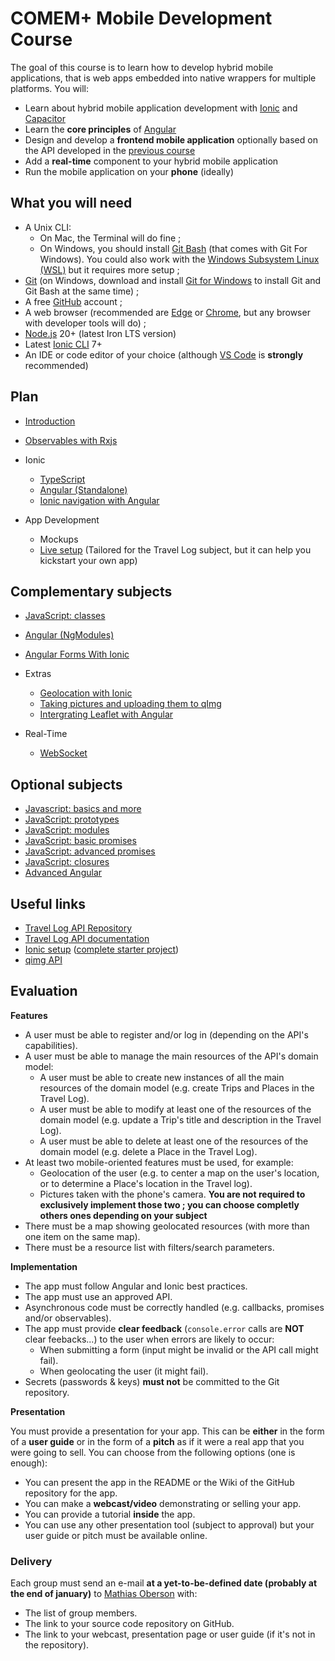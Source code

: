 # COMEM+ Mobile Development Course

The goal of this course is to learn how to develop hybrid mobile applications,
that is web apps embedded into native wrappers for multiple platforms.
You will:

- Learn about hybrid mobile application development with [Ionic][ionic] and [Capacitor][capacitor]
- Learn the **core principles** of [Angular][angular]
- Design and develop a **frontend mobile application** optionally based on the API developed in the [previous course][archioweb]
- Add a **real-time** component to your hybrid mobile application
- Run the mobile application on your **phone** (ideally)

## What you will need

- A Unix CLI:
  - On Mac, the Terminal will do fine ;
  - On Windows, you should install [Git Bash][git-for-windows] (that comes with Git For Windows). You could also work with the [Windows Subsystem Linux (WSL)][install-wsl] but it requires more setup ;
- [Git][git-downloads] (on Windows, download and install [Git for Windows][git-for-windows] to install Git and Git Bash at the same time) ;
- A free [GitHub][github] account ;
- A web browser (recommended are [Edge][edge] or [Chrome][chrome], but any browser with developer tools will do) ;
- [Node.js][node] 20+ (latest Iron LTS version)
- Latest [Ionic CLI][ionic-cli] 7+
- An IDE or code editor of your choice (although [VS Code][vs-code] is **strongly** recommended)

## Plan

- [Introduction](./subjects/introduction)

- [Observables with Rxjs](./subjects/rxjs)

- Ionic

  - [TypeScript](./subjects/ts)
  - [Angular (Standalone)](./subjects/angular-standalone)
  - [Ionic navigation with Angular](./subjects/ionic-angular)

- App Development

  - Mockups
  - [Live setup][setup-project] (Tailored for the Travel Log subject, but it can help you kickstart your own app)

## Complementary subjects

- [JavaScript: classes](./subjects/js-classes)
- [Angular (NgModules)](./subjects/angular-modules)
- [Angular Forms With Ionic](./subjects/angular-forms-ionic)

- Extras

  - [Geolocation with Ionic](https://capacitorjs.com/docs/apis/geolocation)
  - [Taking pictures and uploading them to qImg](https://github.com/MediaComem/comem-devmobil/blob/master/IMAGE-UPLOAD.md#image-upload)
  - [Intergrating Leaflet with Angular](./subjects/angular-leaflet)

- Real-Time

  - [WebSocket](./subjects/websocket)

## Optional subjects

- [Javascript: basics and more](./subjects/js)
- [JavaScript: prototypes](./subjects/js-prototypes)
- [JavaScript: modules](./subjects/js-modules)
- [JavaScript: basic promises](./subjects/js-promises-basics)
- [JavaScript: advanced promises](./subjects/js-promises)
- [JavaScript: closures](./subjects/js-closures)
- [Advanced Angular](./subjects/advanced-angular)

## Useful links

- [Travel Log API Repository][travel-log-repo]
- [Travel Log API documentation][travel-log-api]
- [Ionic setup][setup-project] ([complete starter project][starter-project])
- [qimg API][qimg]

## Evaluation

**Features**

- A user must be able to register and/or log in (depending on the API's capabilities).
- A user must be able to manage the main resources of the API's domain model:
  - A user must be able to create new instances of all the main resources of the domain model (e.g. create Trips and Places in the Travel Log).
  - A user must be able to modify at least one of the resources of the domain model (e.g. update a Trip's title and description in the Travel Log).
  - A user must be able to delete at least one of the resources of the domain model (e.g. delete a Place in the Travel Log).
- At least two mobile-oriented features must be used, for example:
  - Geolocation of the user (e.g. to center a map on the user's location, or to determine a Place's location in the Travel log).
  - Pictures taken with the phone's camera.
    **You are not required to exclusively implement those two ; you can choose completly others ones depending on your subject**
- There must be a map showing geolocated resources (with more than one item on the same map).
- There must be a resource list with filters/search parameters.

**Implementation**

- The app must follow Angular and Ionic best practices.
- The app must use an approved API.
- Asynchronous code must be correctly handled (e.g. callbacks, promises and/or observables).
- The app must provide **clear feedback** (`console.error` calls are **NOT** clear feebacks...) to the user when errors are likely to occur:
  - When submitting a form (input might be invalid or the API call might fail).
  - When geolocating the user (it might fail).
- Secrets (passwords & keys) **must not** be committed to the Git repository.

**Presentation**

You must provide a presentation for your app.
This can be **either** in the form of a **user guide** or in the form of a **pitch** as if it were a real app that you were going to sell.
You can choose from the following options (one is enough):

- You can present the app in the README or the Wiki of the GitHub repository for the app.
- You can make a **webcast/video** demonstrating or selling your app.
- You can provide a tutorial **inside** the app.
- You can use any other presentation tool (subject to approval) but your user guide or pitch must be available online.

### Delivery

Each group must send an e-mail **at a yet-to-be-defined date (probably at the end of january)** to [Mathias Oberson](mailto:mathias.obserson@heig-vd.ch) with:

- The list of group members.
- The link to your source code repository on GitHub.
- The link to your webcast, presentation page or user guide (if it's not in the repository).

[angular]: https://angular.io
[archioweb]: https://github.com/MediaComem/comem-archioweb
[chrome]: https://www.google.com/chrome/
[capacitor]: https://capacitorjs.com/
[edge]: https://www.microsoft.com/en-us/edge
[git-downloads]: https://git-scm.com/downloads
[git-for-windows]: https://gitforwindows.org/
[github]: https://github.com
[ionic]: http://ionicframework.com
[ionic-cli]: https://ionicframework.com/docs/cli
[ionic-getting-started]: http://ionicframework.com/getting-started/
[node]: https://nodejs.org/
[qimg]: https://qimg.onrender.com/doc
[setup-project]: https://github.com/MediaComem/comem-travel-log-ionic-setup
[starter-project]: https://github.com/MediaComem/comem-travel-log-ionic-starter
[travel-log-api]: https://comem-travel-log-api.onrender.com/
[travel-log-repo]:https://github.com/MediaComem/comem-travel-log-api
[vs-code]: https://code.visualstudio.com/
[install-wsl]: https://learn.microsoft.com/fr-fr/windows/wsl/install
